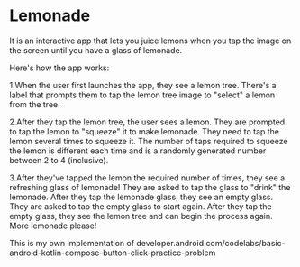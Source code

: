 # Lemonade

It is an interactive app that lets you juice lemons when you tap the image on the screen until you have a glass of lemonade.

Here's how the app works:

1.When the user first launches the app, they see a lemon tree. 
There's a label that prompts them to tap the lemon tree image to "select" a lemon from the tree.

2.After they tap the lemon tree, the user sees a lemon. 
They are prompted to tap the lemon to "squeeze" it to make lemonade. They need to tap the lemon several times to squeeze it. 
The number of taps required to squeeze the lemon is different each time and is a randomly generated number between 2 to 4 (inclusive).

3.After they've tapped the lemon the required number of times, they see a refreshing glass of lemonade! They are asked to tap the glass to "drink" the lemonade.
After they tap the lemonade glass, they see an empty glass. They are asked to tap the empty glass to start again.
After they tap the empty glass, they see the lemon tree and can begin the process again. More lemonade please!


This is my own implementation of developer.android.com/codelabs/basic-android-kotlin-compose-button-click-practice-problem
